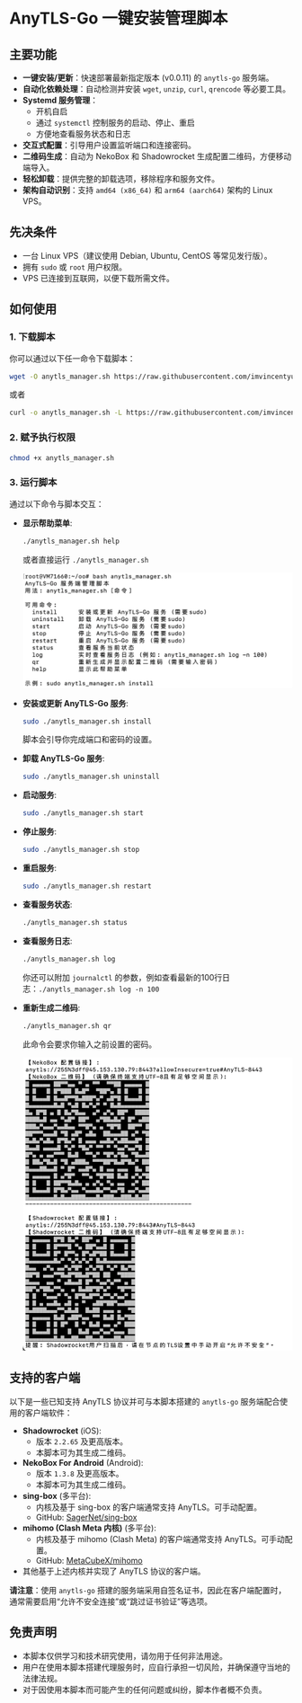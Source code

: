 # AnyTLS-Go 一键安装管理脚本

## 主要功能

* **一键安装/更新**：快速部署最新指定版本 (v0.0.11) 的 `anytls-go` 服务端。
* **自动化依赖处理**：自动检测并安装 `wget`, `unzip`, `curl`, `qrencode` 等必要工具。
* **Systemd 服务管理**：
    * 开机自启
    * 通过 `systemctl` 控制服务的启动、停止、重启
    * 方便地查看服务状态和日志
* **交互式配置**：引导用户设置监听端口和连接密码。
* **二维码生成**：自动为 NekoBox 和 Shadowrocket 生成配置二维码，方便移动端导入。
* **轻松卸载**：提供完整的卸载选项，移除程序和服务文件。
* **架构自动识别**：支持 `amd64 (x86_64)` 和 `arm64 (aarch64)` 架构的 Linux VPS。

## 先决条件

* 一台 Linux VPS（建议使用 Debian, Ubuntu, CentOS 等常见发行版）。
* 拥有 `sudo` 或 `root` 用户权限。
* VPS 已连接到互联网，以便下载所需文件。

## 如何使用

### 1. 下载脚本

你可以通过以下任一命令下载脚本：

```bash
wget -O anytls_manager.sh https://raw.githubusercontent.com/imvincentyu/AnyTLS-Go-Script/refs/heads/main/anytls_manager.sh
````

或者

```bash
curl -o anytls_manager.sh -L https://raw.githubusercontent.com/imvincentyu/AnyTLS-Go-Script/refs/heads/main/anytls_manager.sh
```

### 2\. 赋予执行权限

```bash
chmod +x anytls_manager.sh
```

### 3\. 运行脚本

通过以下命令与脚本交互：

  * **显示帮助菜单**:

    ```bash
    ./anytls_manager.sh help
    ```

    或者直接运行 `./anytls_manager.sh`

    ![media/help.png](media/help.png)


  * **安装或更新 AnyTLS-Go 服务**:

    ```bash
    sudo ./anytls_manager.sh install
    ```

    脚本会引导你完成端口和密码的设置。

  * **卸载 AnyTLS-Go 服务**:

    ```bash
    sudo ./anytls_manager.sh uninstall
    ```

  * **启动服务**:

    ```bash
    sudo ./anytls_manager.sh start
    ```

  * **停止服务**:

    ```bash
    sudo ./anytls_manager.sh stop
    ```

  * **重启服务**:

    ```bash
    sudo ./anytls_manager.sh restart
    ```

  * **查看服务状态**:

    ```bash
    ./anytls_manager.sh status
    ```

  * **查看服务日志**:

    ```bash
    ./anytls_manager.sh log
    ```

    你还可以附加 `journalctl` 的参数，例如查看最新的100行日志：`./anytls_manager.sh log -n 100`

  * **重新生成二维码**:

    ```bash
    ./anytls_manager.sh qr
    ```

    此命令会要求你输入之前设置的密码。
    
    ![media/qr.png](media/qr.png)

## 支持的客户端

以下是一些已知支持 AnyTLS 协议并可与本脚本搭建的 `anytls-go` 服务端配合使用的客户端软件：

* **Shadowrocket** (iOS):
    * 版本 `2.2.65` 及更高版本。
    * 本脚本可为其生成二维码。
* **NekoBox For Android** (Android):
    * 版本 `1.3.8` 及更高版本。
    * 本脚本可为其生成二维码。
* **sing-box** (多平台):
    * 内核及基于 sing-box 的客户端通常支持 AnyTLS。可手动配置。
    * GitHub: [SagerNet/sing-box](https://github.com/SagerNet/sing-box)
* **mihomo (Clash Meta 内核)** (多平台):
    * 内核及基于 mihomo (Clash Meta) 的客户端通常支持 AnyTLS。可手动配置。
    * GitHub: [MetaCubeX/mihomo](https://github.com/MetaCubeX/mihomo)
* 其他基于上述内核并实现了 AnyTLS 协议的客户端。

**请注意**：使用 `anytls-go` 搭建的服务端采用自签名证书，因此在客户端配置时，通常需要启用“允许不安全连接”或“跳过证书验证”等选项。


## 免责声明

  * 本脚本仅供学习和技术研究使用，请勿用于任何非法用途。
  * 用户在使用本脚本搭建代理服务时，应自行承担一切风险，并确保遵守当地的法律法规。
  * 对于因使用本脚本而可能产生的任何问题或纠纷，脚本作者概不负责。


